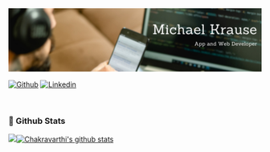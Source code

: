 <img src="thumbnail.png"/>

[![Github](https://img.shields.io/badge/-Github-000?style=flat&logo=Github&logoColor=white)](https://github.com/mi-sch-ka)
[![Linkedin](https://img.shields.io/badge/-LinkedIn-blue?style=flat&logo=Linkedin&logoColor=white)](https://de.linkedin.com/in/michael-krause-06a3ba20b/)

&nbsp;

<h3> 💫 Github Stats </h3>

<div align="left">

 <a href="https://github.com/mi-sch-ka">
    <img align="left" src="https://github-readme-stats.vercel.app/api/top-langs/?username=mi-sch-ka&theme=algolia&hide_langs_below=1" height="190px"/>
  </a>
  <a href="https://github.com/mi-sch-ka">
   <img align="center" src="https://github-readme-stats.vercel.app/api?username=mi-sch-ka&count_private=true&hide=stars&show_icons=true&theme=algolia&line_height=27" alt="Chakravarthi's github stats" height="190px" />
  </a>
 </div>

 
